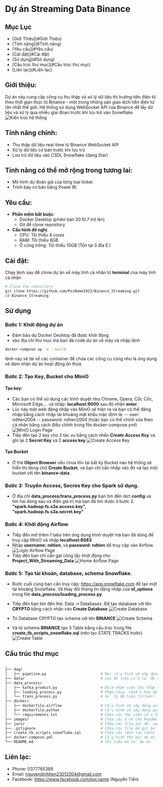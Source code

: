 # Dự án Streaming Data Binance

## Mục Lục
- [Giới Thiệu](#Giới Thiệu)
- [Tính năng](#Tính năng)
- [Yêu cầu](#Yêu cầu)
- [Cài đặt](#Cài đặt)
- [Sử dụng](#Sử dụng)
- [Cấu trúc thư mục](#Cấu trúc thư mục)
- [Liên lạc](#Liên lạc)

## Giới thiệu:
Dự án này cung cấp công cụ thu thập và xử lý dữ liệu thị trường tiền điện tử theo thời gian thực từ Binance - một trong những sàn giao dịch tiền điện tử lớn nhất thế giới. Hệ thống sử dụng WebSocket API của Binance để lấy dữ liệu và xử lý qua nhiều giai đoạn trước khi lưu trữ vào Snowflake.
![Kiến trúc hệ thống](images/diagram.png)

## Tính năng chính:
- Thu thập dữ liệu real-time từ Binance WebSocket API
- Xử lý dữ liệu cơ bản trước khi lưu trữ
- Lưu trữ dữ liệu vào CSDL Snowflake (dạng Star)

## Tính năng có thể mở rộng trong tương lai:
- Mô hình dự đoán giá của từng loại ticker.
- Trình bày cơ bản bằng Power BI.

## Yêu cầu:
- **Phần mềm bắt buộc**:
  - Docker Desktop (phiên bản 20.10.7 trở lên)
  - Git để clone repository
- **Cấu hình đề nghị**:
  - CPU: Tối thiểu 4 cores
  - RAM: Tối thiểu 8GB
  - Ổ cứng trống: Tối thiểu 10GB (Tồn tại ổ đĩa E:)

## Cài đặt:
Chạy lệnh sau để clone dự án về máy tính cá nhân từ **terminal** của máy tính cá nhân
```bash
# Clone the repository
git clone https://github.com/PoiName1923/Binance_Streaming.git
cd Binance_Streaming
```

## Sử dụng
### Bước 1: Khởi động dự án
- Đảm bảo dự Docker Desktop đã được khởi động.
- vào địa chỉ thư mục mà bạn đã code dự án về máy và nhập lệnh
```bash
docker-compose up -d --build
```
lệnh này sẽ tải về các container để chứa các công cụ cũng như là ứng dụng sẽ đảm nhận dự án hoạt động ổn thoả.

### Bước 2: Tạo Key, Bucket cho MiniO
#### Tạo key:
- Các bạn có thể sử dụng các trình duyệt như Chrome, Opera, Cốc Cốc, Microsoft Edge,... và nhập: **localhost:9000** sau đó nhấn **enter**.
- Lúc này một web đăng nhập vào MiniO sẽ hiện ra và bạn có thể đăng nhập bằng cách nhập tài khoảng mật khẩu mặc định là:
-- user: ndtien2004
-- password: ndtien2004
(hoặc bạn có thể chỉnh sửa theo cá nhân bằng cách điều chỉnh trong file docker-compose.yml)
![MiniO Login Page](images/login_minio_page.png)
- Tiếp đến tạo 2 key cho 2 tác vụ bằng cách nhấn ***Create Access Key*** và ghi lại 2 **Secret Key** và 2 **access key**
![Create Access Key](images/create_access_key.png)

#### Tạo Bucket
- Ở thẻ **Object Browser** nếu chưa tồn tại bất kỳ Bucket nào hệ thống sẽ hiển thị dòng chữ **Create Bucket**, và bạn chỉ cần nhấp vào đó và tạo một bucket với tên **binance-data**

### Bước 3: Truyền Access, Secres Key cho Spark sử dụng.
- Ở địa chỉ **data_process/trans_process.py** bạn tìm đến dict **config** và tìm hai dòng sau và điền giá trị mà bạn đã tìm được ở bước 2. **"spark.hadoop.fs.s3a.access.key", "spark.hadoop.fs.s3a.secret.key"**

### Bước 4: Khởi động Airflow 
- Tiếp đến mở thêm 1 tabs trên ứng dụng trình duyệt mà bạn đã dùng để truy cập MiniO và nhập **localhost:8083**
- Nhập **username: ndtien**, và **password: ndtien** để truy cập vào Airflow.
![Login Airflow Page](images/login_airflow_page.png)
- Tiếp đến bạn chỉ cần gạt công tắc khởi động cho **Project_With_Streaming_Data**
![Home Airflow Page](images/home_airflow_page.png)

### Bước 5: Tạo tài khoản, database, schema Snowflake.
- Bước cuối cùng bạn cần truy cập: https://app.snowflake.com để tạo một tài khoảng Snowflake. Và thay đổi thông tin đăng nhập của **sf_options** trong file **data_process/loading_process.py**

- Tiếp đến bạn tìm đến thẻ: Data -> Databases .Để tạo database với tên **CRYPTO** bằng cách nhấn vào **Create Database**
![Create Database](images/create_db_snowflake.png)
- Từ Database CRYPTO tạo schema với tên **BINANCE** 
![Create Schema](images/create_schema_snowflake.png)
- Và từ schema **BINANCE** tạo 3 Table bằng cấu trúc trong file **create_tb_scripts_snowflake.sql** (nên tạo STATE TRACKS trước)
![Create Table](images/create_table_snowflake.png)

## Cấu trúc thư mục
```bash
.
├── dag/
│   ├── pipeline.py                         # Nơi cấu hình và xây dựng dags cho dự án
├── data/                                   # Lưu dữ liệu của cả dự án
├── data_process/
│   ├── kafka_product.py                    # Đảm nhận việc thu thập dữ liệu từ Binance và lưu vào Kafka (Bronze)
│   ├── loading_process.py                  # Phân chia, chuẩn hoá dữ liệu và tải lên snowflake (Gold)
│   └── trans_process.py                    # Xử lý dữ liệu (Silver)
├── docker/
│   ├── dockerfile.airflow                  # Cấu hình và xây dựng airflow cho dự án
│   ├── dockerfile.python                   # Cấu hình và xây dựng python cho dự án
│   └── requirements.txt                    # Chứa các thư viện cần thiết
├── images/                                 # Chứa các ảnh cho Readme.md
├── jars/                                   # Chứa các file jar để spark kết nối với Kafka, MiniO, Snowflake
├── .gitignore                              # Chứa các file mà git bỏ qua khi add
├── create_tb_scripts_snowflake.sql         # Chứa các lệnh tạo table
├── docker-compose.yml                      # Cấu hình thư mục dự án
└── README.md                               # Tài liệu mô tả dự án
```

## Liên lạc:
- Phone: 0377765389
- Email: nguyendinhtien23012004@gmail.com
- Facebook: https://www.facebook.com/poi.name (Nguyễn Tiến)
